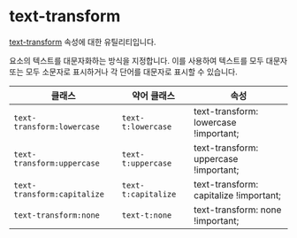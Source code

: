 # text-transform

[text-transform](https://developer.mozilla.org/en-US/docs/Web/CSS/text-transform) 속성에 대한 유틸리티입니다.

요소의 텍스트를 대문자화하는 방식을 지정합니다. 이를 사용하여 텍스트를 모두 대문자 또는 모두 소문자로 표시하거나 각 단어를 대문자로 표시할 수 있습니다.

<table>
  <thead>
    <tr>
      <th scope="col">클래스</th>
      <th scope="col">약어 클래스</th>
      <th scope="col">속성</th>
    </tr>
  </thead>
  <tbody>
  <tr>
  <td><code>text-transform:lowercase</code></td>
  <td><code>text-t:lowercase</code></td>
  <td><span class="code">text-transform: lowercase !important;</span></td>
</tr>

<tr>
  <td><code>text-transform:uppercase</code></td>
  <td><code>text-t:uppercase</code></td>
  <td><span class="code">text-transform: uppercase !important;</span></td>
</tr>

<tr>
  <td><code>text-transform:capitalize</code></td>
  <td><code>text-t:capitalize</code></td>
  <td><span class="code">text-transform: capitalize !important;</span></td>
</tr>

<tr>
  <td><code>text-transform:none</code></td>
  <td><code>text-t:none</code></td>
  <td><span class="code">text-transform: none !important;</span></td>
</tr>

  </tbody>

</table>
